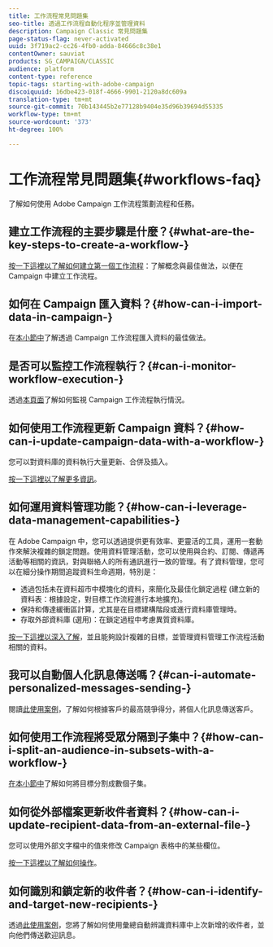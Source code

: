 ```yaml
---
title: 工作流程常見問題集
seo-title: 透過工作流程自動化程序並管理資料
description: Campaign Classic 常見問題集
page-status-flag: never-activated
uuid: 3f719ac2-cc26-4fb0-adda-84666c8c38e1
contentOwner: sauviat
products: SG_CAMPAIGN/CLASSIC
audience: platform
content-type: reference
topic-tags: starting-with-adobe-campaign
discoiquuid: 16dbe423-018f-4666-9901-2120a8dc609a
translation-type: tm+mt
source-git-commit: 70b143445b2e77128b9404e35d96b39694d55335
workflow-type: tm+mt
source-wordcount: '373'
ht-degree: 100%

---
```



# 工作流程常見問題集{#workflows-faq}

了解如何使用 Adobe Campaign 工作流程策劃流程和任務。

## 建立工作流程的主要步驟是什麼？{#what-are-the-key-steps-to-create-a-workflow-}

[按一下這裡以了解如何建立第一個工作流程](../../workflow/using/building-a-workflow.md)：了解概念與最佳做法，以便在 Campaign 中建立工作流程。

## 如何在 Campaign 匯入資料？{#how-can-i-import-data-in-campaign-}

在[本小節中](../../workflow/using/importing-data.md)了解透過 Campaign 工作流程匯入資料的最佳做法。

## 是否可以監控工作流程執行？{#can-i-monitor-workflow-execution-}

透過[本頁面](../../workflow/using/starting-a-workflow.md)了解如何監視 Campaign 工作流程執行情況。

## 如何使用工作流程更新 Campaign 資料？{#how-can-i-update-campaign-data-with-a-workflow-}

您可以對資料庫的資料執行大量更新、合併及插入。

[按一下這裡以了解更多資訊](../../workflow/using/update-data.md)。

## 如何運用資料管理功能？{#how-can-i-leverage-data-management-capabilities-}

在 Adobe Campaign 中，您可以透過提供更有效率、更靈活的工具，運用一套動作來解決複雜的鎖定問題。使用資料管理活動，您可以使用與合約、訂閱、傳遞再活動等相關的資訊，對與聯絡人的所有通訊進行一致的管理。有了資料管理，您可以在細分操作期間追蹤資料生命週期，特別是：

* 透過包括未在資料超市中模塊化的資料，來簡化及最佳化鎖定過程 (建立新的資料表：根據設定，對目標工作流程進行本地擴充)。
* 保持和傳達緩衝區計算，尤其是在目標建構階段或進行資料庫管理時。
* 存取外部資料庫 (選用)：在鎖定過程中考慮異質資料庫。

[按一下這裡以深入了解](../../workflow/using/targeting-data.md#data-management)，並且能夠設計複雜的目標，並管理資料管理工作流程活動相關的資料。

## 我可以自動個人化訊息傳送嗎？{#can-i-automate-personalized-messages-sending-}

閱讀[此使用案例](../../workflow/using/enriching-data.md)，了解如何根據客戶的最高競爭得分，將個人化訊息傳送客戶。

## 如何使用工作流程將受眾分隔到子集中？{#how-can-i-split-an-audience-in-subsets-with-a-workflow-}

[在本小節中](../../workflow/using/split.md)了解如何將目標分割成數個子集。

## 如何從外部檔案更新收件者資料？{#how-can-i-update-recipient-data-from-an-external-file-}

您可以使用外部文字檔中的值來修改 Campaign 表格中的某些欄位。

[按一下這裡以了解如何操作](../../platform/using/importing-data.md#example--enrich-the-values-with-those-of-an-external-file)。

## 如何識別和鎖定新的收件者？{#how-can-i-identify-and-target-new-recipients-}

透過[此使用案例](../../workflow/using/using-aggregates.md)，您將了解如何使用彙總自動辨識資料庫中上次新增的收件者，並向他們傳送歡迎訊息。
